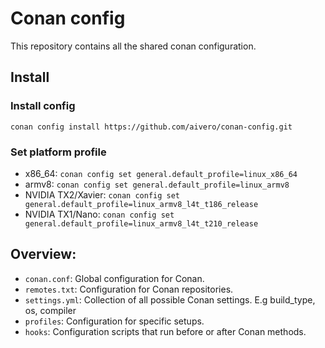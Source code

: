 # Conan config
This repository contains all the shared conan configuration.

## Install
### Install config
`conan config install https://github.com/aivero/conan-config.git`

### Set platform profile
- x86_64: `conan config set general.default_profile=linux_x86_64`
- armv8: `conan config set general.default_profile=linux_armv8`
- NVIDIA TX2/Xavier: `conan config set general.default_profile=linux_armv8_l4t_t186_release`
- NVIDIA TX1/Nano: `conan config set general.default_profile=linux_armv8_l4t_t210_release`


## Overview:
- `conan.conf`: Global configuration for Conan.
- `remotes.txt`: Configuration for Conan repositories.
- `settings.yml`: Collection of all possible Conan settings. E.g build_type, os, compiler
- `profiles`: Configuration for specific setups.
- `hooks`: Configuration scripts that run before or after Conan methods.
